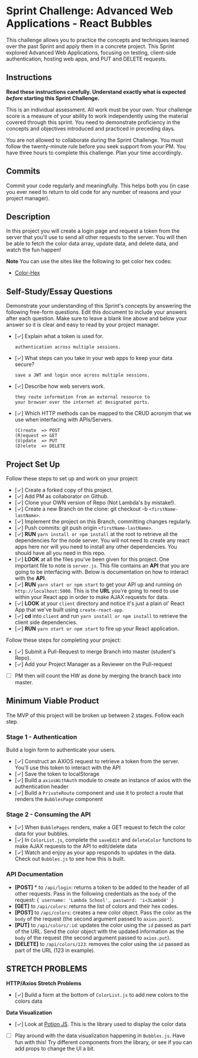 # Sprint Challenge: Advanced Web Applications - React Bubbles

This challenge allows you to practice the concepts and techniques learned over the past Sprint and apply them in a concrete project. This Sprint explored Advanced Web Applications, focusing on testing, client-side authentication, hosting web apps, and PUT and DELETE requests.

## Instructions

**Read these instructions carefully. Understand exactly what is expected _before_ starting this Sprint Challenge.**

This is an individual assessment. All work must be your own. Your challenge score is a measure of your ability to work independently using the material covered through this sprint. You need to demonstrate proficiency in the concepts and objectives introduced and practiced in preceding days.

You are not allowed to collaborate during the Sprint Challenge. You must follow the twenty-minute rule before you seek support from your PM. You have three hours to complete this challenge. Plan your time accordingly.

## Commits

Commit your code regularly and meaningfully. This helps both you (in case you ever need to return to old code for any number of reasons and your project manager).

## Description

In this project you will create a login page and request a token from the server that you'll use to send all other requests to the server. You will then be able to fetch the color data array, update data, and delete data, and watch the fun happen!

**Note** You can use the sites like the following to get color hex codes:

- [Color-Hex](https://www.color-hex.com/)

## Self-Study/Essay Questions

Demonstrate your understanding of this Sprint's concepts by answering the following free-form questions. Edit this document to include your answers after each question. Make sure to leave a blank line above and below your answer so it is clear and easy to read by your project manager.

- [✓] Explain what a token is used for.

      authentication across multiple sessions.

- [✓] What steps can you take in your web apps to keep your data secure?

      save a JWT and login once across multiple sessions.

- [✓] Describe how web servers work.

      they route information from an external resource to
      your browser over the internet at designated ports.

- [✓] Which HTTP methods can be mapped to the CRUD acronym that we use when interfacing with APIs/Servers.

      (C)reate  => POST
      (R)equest => GET
      (U)pdate  => PUT
      (D)elete  => DELETE

## Project Set Up

Follow these steps to set up and work on your project:

- [✓] Create a forked copy of this project.
- [✓] Add PM as collaborator on Github.
- [✓] Clone your OWN version of Repo (Not Lambda's by mistake!).
- [✓] Create a new Branch on the clone: git checkout -b `<firstName-lastName>`.
- [✓] Implement the project on this Branch, committing changes regularly.
- [✓] Push commits: git push origin `<firstName-lastName>`.
- [✓] **RUN** `yarn install or npm install` at the root to retrieve all the dependencies for the node server. You will not need to create any react apps here nor will you need to install any other dependencies. You should have all you need in this repo.
- [✓] **LOOK** at all the files you've been given for this project. One important file to note is `server.js`. This file contains an **API** that you are going to be interfacing with. Below is documentation on how to interact with the **API**.
- [✓] **RUN** `yarn start or npm start` to get your API up and running on `http://localhost:5000`. This is the **URL** you're going to need to use within your React app in order to make AJAX requests for data.
- [✓] **LOOK** at your `client` directory and notice it's just a plain ol' React App that we've built using `create-react-app`.
- [✓] **cd** into `client` and run `yarn install or npm install` to retrieve the client side dependencies.
- [✓] **RUN** `yarn start or npm start` to fire up your React application.

Follow these steps for completing your project:

- [✓] Submit a Pull-Request to merge <firstName-lastName> Branch into master (student's Repo).
- [✓] Add your Project Manager as a Reviewer on the Pull-request
- [ ] PM then will count the HW as done by merging the branch back into master.

## Minimum Viable Product

The MVP of this project will be broken up between 2 stages. Follow each step.

### Stage 1 - Authentication

Build a login form to authenticate your users.

- [✓] Construct an AXIOS request to retrieve a token from the server. You'll use this token to interact with the API
- [✓] Save the token to localStorage
- [✓] Build a `axiosWithAuth` module to create an instance of axios with the authentication header
- [✓] Build a `PrivateRoute` component and use it to protect a route that renders the `BubblesPage` component

### Stage 2 - Consuming the API

- [✓] When `BubblePages` renders, make a GET request to fetch the color data for your bubbles.
- [✓] In `ColorList.js`, complete the `saveEdit` and `deleteColor` functions to make AJAX requests to the API to edit/delete data
- [✓] Watch and enjoy as your app responds to updates in the data. Check out `Bubbles.js` to see how this is built.

### API Documentation

- **[POST]** \* to `/api/login`: returns a token to be added to the header of all other requests. Pass in the following credentials as the `body` of the request: `{ username: 'Lambda School', password: 'i<3Lambd4' }`
- **[GET]** to `/api/colors`: returns the list of colors and their hex codes.
- **[POST]** to `/api/colors`: creates a new color object. Pass the color as the `body` of the request (the second argument passed to `axios.post`).
- **[PUT]** to `/api/colors/:id`: updates the color using the `id` passed as part of the URL. Send the color object with the updated information as the `body` of the request (the second argument passed to `axios.put`).
- **[DELETE]** to `/api/colors/123`: removes the color using the `id` passed as part of the URL (123 in example).

## STRETCH PROBLEMS

**HTTP/Axios Stretch Problems**

- [✓] Build a form at the bottom of `ColorList.js` to add new colors to the colors data

**Data Visualization**

- [✓] Look at [Potion JS](https://potion.js.org/). This is the library used to display the color data
- [ ] Play around with the data visualization happening in `Bubbles.js`. Have fun with this! Try different components from the library, or see if you can add props to change the UI a bit.
